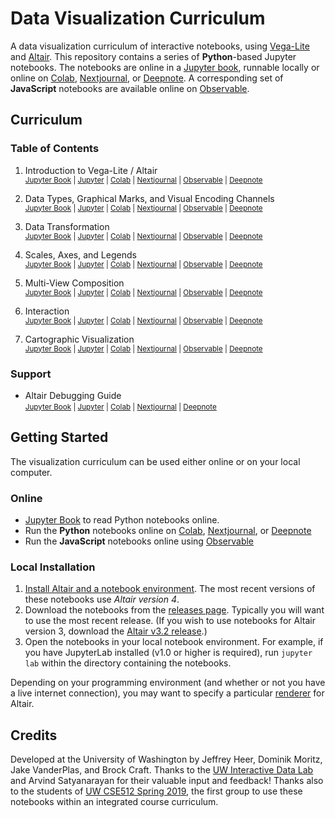 # Data Visualization Curriculum

A data visualization curriculum of interactive notebooks, using [Vega-Lite](https://vega.github.io/vega-lite/) and [Altair](https://altair-viz.github.io/). This repository contains a series of **Python**-based Jupyter notebooks. The notebooks are online in a [Jupyter book](https://uwdata.github.io/visualization-curriculum/intro.html), runnable locally or online on [Colab](https://colab.research.google.com/github/uwdata/visualization-curriculum), [Nextjournal](https://github.nextjournal.com/uwdata/visualization-curriculum), or [Deepnote](https://deepnote.com/launch?url=https://github.com/uwdata/visualization-curriculum/blob/master/altair_introduction.ipynb). A corresponding set of **JavaScript** notebooks are available online on [Observable](https://observablehq.com/@uwdata/data-visualization-curriculum).

## Curriculum

### Table of Contents

1. Introduction to Vega-Lite / Altair<br/>
   <small>
     [Jupyter Book](https://uwdata.github.io/visualization-curriculum/altair_introduction.html) |
     [Jupyter](https://github.com/uwdata/visualization-curriculum/blob/master/altair_introduction.ipynb) |
     [Colab](https://colab.research.google.com/github/uwdata/visualization-curriculum/blob/master/altair_introduction.ipynb) |
     [Nextjournal](https://github.nextjournal.com/uwdata/visualization-curriculum/blob/master/altair_introduction.ipynb) |
     [Observable](https://observablehq.com/@uwdata/introduction-to-vega-lite) |
     [Deepnote](https://deepnote.com/launch?url=https://github.com/uwdata/visualization-curriculum/blob/master/altair_introduction.ipynb)
   </small>

2. Data Types, Graphical Marks, and Visual Encoding Channels<br/>
   <small>
     [Jupyter Book](https://uwdata.github.io/visualization-curriculum/altair_marks_encoding.html) |
     [Jupyter](https://github.com/uwdata/visualization-curriculum/blob/master/altair_marks_encoding.ipynb) |
     [Colab](https://colab.research.google.com/github/uwdata/visualization-curriculum/blob/master/altair_marks_encoding.ipynb) |
     [Nextjournal](https://github.nextjournal.com/uwdata/visualization-curriculum/blob/master/altair_marks_encoding.ipynb) |
     [Observable](https://observablehq.com/@uwdata/data-types-graphical-marks-and-visual-encoding-channels) |
     [Deepnote](https://deepnote.com/launch?url=https://github.com/uwdata/visualization-curriculum/blob/master/altair_marks_encoding.ipynb)
   </small>

3. Data Transformation<br/>
   <small>
     [Jupyter Book](https://uwdata.github.io/visualization-curriculum/altair_data_transformation.html) |
     [Jupyter](https://github.com/uwdata/visualization-curriculum/blob/master/altair_data_transformation.ipynb) |
     [Colab](https://colab.research.google.com/github/uwdata/visualization-curriculum/blob/master/altair_data_transformation.ipynb) |
     [Nextjournal](https://github.nextjournal.com/uwdata/visualization-curriculum/blob/master/altair_data_transformation.ipynb) |
     [Observable](https://observablehq.com/@uwdata/data-transformation) |
     [Deepnote](https://deepnote.com/launch?url=https://github.com/uwdata/visualization-curriculum/blob/master/altair_data_transformation.ipynb)
   </small>

4. Scales, Axes, and Legends<br/>
   <small>
     [Jupyter Book](https://uwdata.github.io/visualization-curriculum/altair_scales_axes_legends.html) |
     [Jupyter](https://github.com/uwdata/visualization-curriculum/blob/master/altair_scales_axes_legends.ipynb) |
     [Colab](https://colab.research.google.com/github/uwdata/visualization-curriculum/blob/master/altair_scales_axes_legends.ipynb) |
     [Nextjournal](https://github.nextjournal.com/uwdata/visualization-curriculum/blob/master/altair_scales_axes_legends.ipynb) |
     [Observable](https://observablehq.com/@uwdata/scales-axes-and-legends) |
     [Deepnote](https://deepnote.com/launch?url=https://github.com/uwdata/visualization-curriculum/blob/master/altair_scales_axes_legends.ipynb)
   </small>

5. Multi-View Composition<br/>
   <small>
     [Jupyter Book](https://uwdata.github.io/visualization-curriculum/altair_view_composition.html) |
     [Jupyter](https://github.com/uwdata/visualization-curriculum/blob/master/altair_view_composition.ipynb) |
     [Colab](https://colab.research.google.com/github/uwdata/visualization-curriculum/blob/master/altair_view_composition.ipynb) |
     [Nextjournal](https://github.nextjournal.com/uwdata/visualization-curriculum/blob/master/altair_view_composition.ipynb) |
     [Observable](https://observablehq.com/@uwdata/multi-view-composition) |
     [Deepnote](https://deepnote.com/launch?url=https://github.com/uwdata/visualization-curriculum/blob/master/altair_view_composition.ipynb)
   </small>

6. Interaction<br/>
   <small>
     [Jupyter Book](https://uwdata.github.io/visualization-curriculum/altair_interaction.html) |
     [Jupyter](https://github.com/uwdata/visualization-curriculum/blob/master/altair_interaction.ipynb) |
     [Colab](https://colab.research.google.com/github/uwdata/visualization-curriculum/blob/master/altair_interaction.ipynb) |
     [Nextjournal](https://github.nextjournal.com/uwdata/visualization-curriculum/blob/master/altair_interaction.ipynb) |
     [Observable](https://observablehq.com/@uwdata/interaction) |
     [Deepnote](https://deepnote.com/launch?url=https://github.com/uwdata/visualization-curriculum/blob/master/altair_interaction.ipynb)
   </small>

7. Cartographic Visualization<br/>
   <small>
     [Jupyter Book](https://uwdata.github.io/visualization-curriculum/altair_cartographic.html) |
     [Jupyter](https://github.com/uwdata/visualization-curriculum/blob/master/altair_cartographic.ipynb) |
     [Colab](https://colab.research.google.com/github/uwdata/visualization-curriculum/blob/master/altair_cartographic.ipynb) |
     [Nextjournal](https://github.nextjournal.com/uwdata/visualization-curriculum/blob/master/altair_cartographic.ipynb) |
     [Observable](https://observablehq.com/@uwdata/cartographic-visualization) |
     [Deepnote](https://deepnote.com/launch?url=https://github.com/uwdata/visualization-curriculum/blob/master/altair_cartographic.ipynb)
   </small>

### Support

- Altair Debugging Guide<br/>
  <small>
     [Jupyter Book](https://uwdata.github.io/visualization-curriculum/altair_debugging.html) |
     [Jupyter](https://github.com/uwdata/visualization-curriculum/blob/master/altair_debugging.ipynb) |
     [Colab](https://colab.research.google.com/github/uwdata/visualization-curriculum/blob/master/altair_debugging.ipynb) |
     [Nextjournal](https://github.nextjournal.com/uwdata/visualization-curriculum/blob/master/altair_debugging.ipynb) |
     [Deepnote](https://deepnote.com/launch?url=https://github.com/uwdata/visualization-curriculum/blob/master/altair_debugging.ipynb)
  </small>

## Getting Started

The visualization curriculum can be used either online or on your local computer.

### Online

- [Jupyter Book](https://uwdata.github.io/visualization-curriculum/) to read Python notebooks online.
- Run the **Python** notebooks online on [Colab](https://colab.research.google.com/github/uwdata/visualization-curriculum/), [Nextjournal](https://github.nextjournal.com/uwdata/visualization-curriculum/), or [Deepnote](https://deepnote.com/launch?url=https://github.com/uwdata/visualization-curriculum/blob/master/altair_introduction.ipynb)
- Run the **JavaScript** notebooks online using [Observable](https://observablehq.com/collection/@uwdata/visualization-curriculum)

### Local Installation

1. [Install Altair and a notebook environment](https://altair-viz.github.io/getting_started/installation.html). The most recent versions of these notebooks use _Altair version 4_.
2. Download the notebooks from the [releases page](https://github.com/uwdata/visualization-curriculum/releases). Typically you will want to use the most recent release.  (If you wish to use notebooks for Altair version 3, download the [Altair v3.2 release](https://github.com/uwdata/visualization-curriculum/releases/tag/altair-v3).)
3. Open the notebooks in your local notebook environment. For example, if you have JupyterLab installed (v1.0 or higher is required), run `jupyter lab` within the directory containing the notebooks.

Depending on your programming environment (and whether or not you have a live internet connection), you may want to specify a particular [renderer](https://altair-viz.github.io/user_guide/display_frontends.html) for Altair.

## Credits

Developed at the University of Washington by Jeffrey Heer, Dominik Moritz, Jake VanderPlas, and Brock Craft. Thanks to the [UW Interactive Data Lab](https://idl.cs.washington.edu/) and Arvind Satyanarayan for their valuable input and feedback! Thanks also to the students of [UW CSE512 Spring 2019](https://courses.cs.washington.edu/courses/cse512/19sp/), the first group to use these notebooks within an integrated course curriculum.

